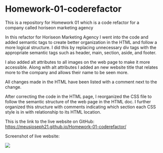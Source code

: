 # Homework-01-coderefactor
This is a repository for Homework 01 which is a code refactor for a company called horiseon marketing agency

In this refactor for Horiseon Marketing Agency I went into the code and added semantic tags to create better organization in the HTML and follow a more logical structure. I did this by replacing unnecessary div tags with the appropriate semantic tags such as header, main, section, aside, and footer.

I also added alt attributes to all images on the web page to make it more accessible. Along with alt attributes I added an new website title that relates more to the company and allows their name to be seen more. 

All changes made in the HTML have been listed with a comment next to the change. 

After correcting the code in the HTML page, I reorganized the CSS file to follow the semantic structure of the web page in the HTML doc. I further organized this structure with comments indicating which section each CSS style is in with relationship to its HTML location.

This is the link to the live website on GitHub: https://meusjoseph21.github.io/Homework-01-coderefactor/


Screenshot of live website:

<img src="./assets/images/screenshot.png">
